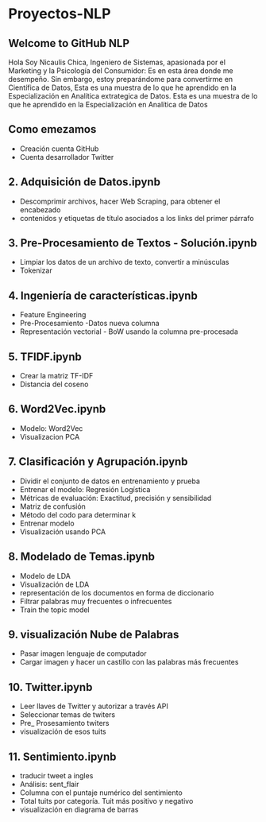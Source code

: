 # Proyectos-NLP
## Welcome to GitHub NLP

Hola Soy Nicaulis Chica, Ingeniero de Sistemas, apasionada por el Marketing y la Psicología del Consumidor:  Es en esta área donde me desempeño.  Sin embargo, estoy preparándome para convertirme en Científica de Datos, 
Esta es una muestra de lo que he aprendido en la Especialización en Analítica extrategica de Datos.
Esta es una muestra de lo que he aprendido en la Especialización en Analítica de Datos

## Como emezamos  
-	Creación cuenta GitHub 
-	Cuenta desarrollador Twitter

## 2. Adquisición de Datos.ipynb

-	Descomprimir archivos, hacer Web Scraping, para obtener el encabezado 
-	contenidos y etiquetas de título asociados a los links del primer párrafo

## 3. Pre-Procesamiento de Textos - Solución.ipynb
-	Limpiar los datos de un archivo de texto, convertir a minúsculas
-	Tokenizar

## 4. Ingeniería de características.ipynb
-	Feature Engineering
-	Pre-Procesamiento -Datos nueva columna
-	Representación vectorial - BoW usando la columna pre-procesada

## 5. TFIDF.ipynb
-	Crear la matriz TF-IDF
-	Distancia del coseno

## 6.  Word2Vec.ipynb

-	Modelo: Word2Vec
-	Visualizacion PCA


## 7. Clasificación y Agrupación.ipynb
-	Dividir el conjunto de datos en entrenamiento y prueba
-	Entrenar el modelo: Regresión Logística
-	Métricas de evaluación: Exactitud, precisión y sensibilidad
-	Matriz de confusión
-	Método del codo para determinar k
-	Entrenar modelo 
-	Visualización usando PCA


## 8.  Modelado de Temas.ipynb
-	Modelo de LDA
-	Visualización de LDA
-	representación de los documentos en forma de diccionario
-	Filtrar palabras muy frecuentes o infrecuentes
-	Train the topic model


## 9.  visualización Nube de Palabras
-	Pasar imagen lenguaje de computador
-	Cargar imagen y hacer un castillo con las palabras más frecuentes


## 10. Twitter.ipynb
-	Leer llaves de Twitter y autorizar a través API
-	Seleccionar temas de twiters 
-	Pre_ Prosesamiento twiters
-	visualización de esos tuits

## 11.  Sentimiento.ipynb
-	traducir tweet a ingles
-	Análisis:  sent_flair
-	Columna con el puntaje numérico del sentimiento
-	Total tuits por categoría. Tuit más positivo y negativo
-	visualización en diagrama de barras 



